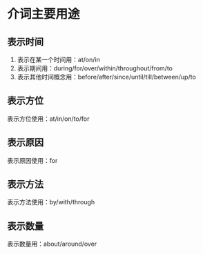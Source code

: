 # 介词主要用途

## 表示时间

1. 表示在某一个时间用：at/on/in
2. 表示期间用：during/for/over/within/throughout/from/to
3. 表示其他时间概念用：before/after/since/until/till/between/up/to

## 表示方位

表示方位使用：at/in/on/to/for

## 表示原因

表示原因使用：for

## 表示方法

表示方法使用：by/with/through

## 表示数量

表示数量用：about/around/over
